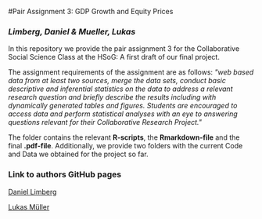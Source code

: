 #Pair Assignment 3: GDP Growth and Equity Prices
### ***Limberg, Daniel & Mueller, Lukas***

In this repository we provide the pair assignment 3 for the Collaborative Social Science Class at the HSoG: A first draft of our final project. 

The assignment requirements of the assignment are as follows: *"web based data from at least two sources, merge the data sets, conduct basic descriptive and inferential statistics on the data to address a relevant research question and briefly describe the results including with dynamically generated tables and figures. Students are encouraged to access data and perform statistical analyses with an eye to answering questions relevant for their Collaborative Research Project."*

The folder contains the relevant **R-scripts**, the **Rmarkdown-file** and the final **.pdf-file**. Additionally, we provide two folders with the current Code and Data we obtained for the project so far.

### Link to authors GitHub pages
[Daniel Limberg](https://github.com/DanielLimberg)

[Lukas Müller](https://github.com/LukasMueller89)
